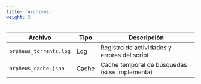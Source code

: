 ```yaml
---
title: 'Archivos:'
weight: 2
---
```


|Archivo|Tipo|Descripción|
|---|---|---|
|`orpheus_torrents.log`|Log|Registro de actividades y errores del script|
|`orpheus_cache.json`|Cache|Cache temporal de búsquedas (si se implementa)|